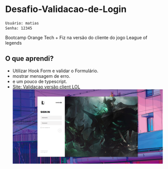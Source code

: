 # Desafio-Validacao-de-Login
 ```
Usuário: matias
Senha: 12345
 ```
Bootcamp Orange Tech +
Fiz na versão do cliente do jogo League of legends
## O que aprendi?
- Utilizar Hook Form e validar o Formulário.
- mostrar mensagem de erro.
- e um pouco de typescript.
- [Site: Validacao versão client LOL](https://desafio-validacao-de-login-ov1q44spy-matiash26.vercel.app/)
![LOL](https://raw.githubusercontent.com/matiash26/Desafio-Validacao-de-Login/main/src/assets/page.png)


